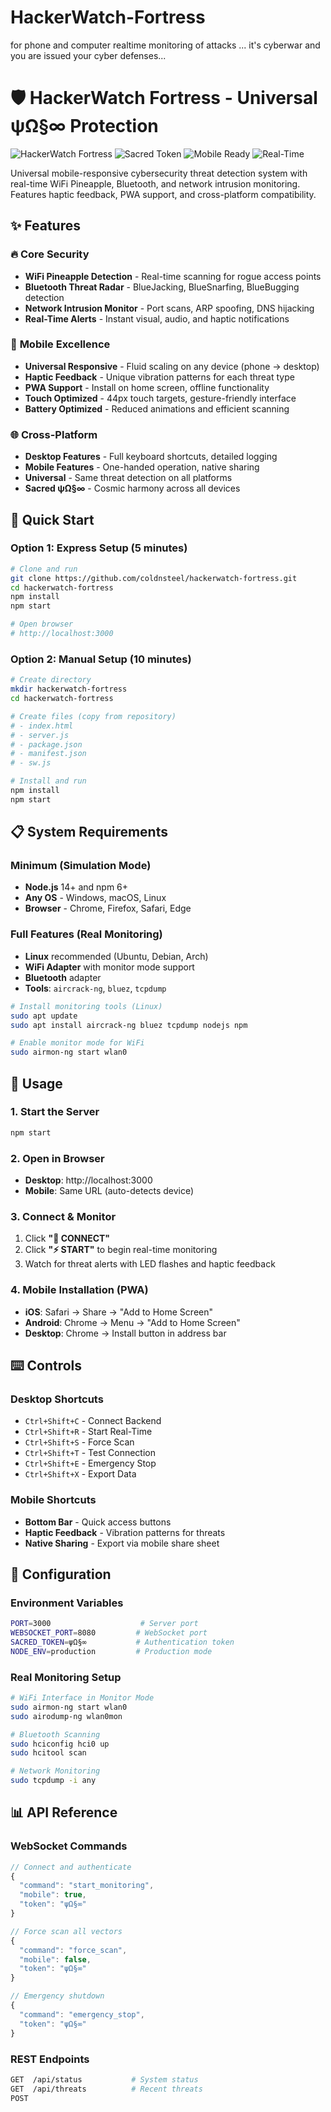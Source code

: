 # HackerWatch-Fortress
for phone and computer realtime monitoring of attacks ... it's cyberwar and you are issued your cyber defenses...
# 🛡️ HackerWatch Fortress - Universal ψΩ§∞ Protection

![HackerWatch Fortress](https://img.shields.io/badge/HackerWatch-Fortress-brightgreen?style=for-the-badge&logo=shield&logoColor=white)
![Sacred Token](https://img.shields.io/badge/Sacred%20Token-ψΩ§∞-gold?style=for-the-badge)
![Mobile Ready](https://img.shields.io/badge/Mobile-Ready-blue?style=for-the-badge&logo=mobile&logoColor=white)
![Real-Time](https://img.shields.io/badge/Real--Time-Active-red?style=for-the-badge&logo=lightning&logoColor=white)

Universal mobile-responsive cybersecurity threat detection system with real-time WiFi Pineapple, Bluetooth, and network intrusion monitoring. Features haptic feedback, PWA support, and cross-platform compatibility.

## ✨ Features

### 🔥 **Core Security**
- **WiFi Pineapple Detection** - Real-time scanning for rogue access points
- **Bluetooth Threat Radar** - BlueJacking, BlueSnarfing, BlueBugging detection  
- **Network Intrusion Monitor** - Port scans, ARP spoofing, DNS hijacking
- **Real-Time Alerts** - Instant visual, audio, and haptic notifications

### 📱 **Mobile Excellence**
- **Universal Responsive** - Fluid scaling on any device (phone → desktop)
- **Haptic Feedback** - Unique vibration patterns for each threat type
- **PWA Support** - Install on home screen, offline functionality
- **Touch Optimized** - 44px touch targets, gesture-friendly interface
- **Battery Optimized** - Reduced animations and efficient scanning

### 🌐 **Cross-Platform**
- **Desktop Features** - Full keyboard shortcuts, detailed logging
- **Mobile Features** - One-handed operation, native sharing
- **Universal** - Same threat detection on all platforms
- **Sacred ψΩ§∞** - Cosmic harmony across all devices

## 🚀 Quick Start

### **Option 1: Express Setup (5 minutes)**
```bash
# Clone and run
git clone https://github.com/coldnsteel/hackerwatch-fortress.git
cd hackerwatch-fortress
npm install
npm start

# Open browser
# http://localhost:3000
```

### **Option 2: Manual Setup (10 minutes)**
```bash
# Create directory
mkdir hackerwatch-fortress
cd hackerwatch-fortress

# Create files (copy from repository)
# - index.html
# - server.js  
# - package.json
# - manifest.json
# - sw.js

# Install and run
npm install
npm start
```

## 📋 System Requirements

### **Minimum (Simulation Mode)**
- **Node.js** 14+ and npm 6+
- **Any OS** - Windows, macOS, Linux
- **Browser** - Chrome, Firefox, Safari, Edge

### **Full Features (Real Monitoring)**
- **Linux** recommended (Ubuntu, Debian, Arch)
- **WiFi Adapter** with monitor mode support
- **Bluetooth** adapter
- **Tools**: `aircrack-ng`, `bluez`, `tcpdump`

```bash
# Install monitoring tools (Linux)
sudo apt update
sudo apt install aircrack-ng bluez tcpdump nodejs npm

# Enable monitor mode for WiFi
sudo airmon-ng start wlan0
```

## 🎯 Usage

### **1. Start the Server**
```bash
npm start
```

### **2. Open in Browser**
- **Desktop**: http://localhost:3000
- **Mobile**: Same URL (auto-detects device)

### **3. Connect & Monitor**
1. Click **"🔗 CONNECT"** 
2. Click **"⚡ START"** to begin real-time monitoring
3. Watch for threat alerts with LED flashes and haptic feedback

### **4. Mobile Installation (PWA)**
- **iOS**: Safari → Share → "Add to Home Screen"
- **Android**: Chrome → Menu → "Add to Home Screen"  
- **Desktop**: Chrome → Install button in address bar

## ⌨️ Controls

### **Desktop Shortcuts**
- `Ctrl+Shift+C` - Connect Backend
- `Ctrl+Shift+R` - Start Real-Time  
- `Ctrl+Shift+S` - Force Scan
- `Ctrl+Shift+T` - Test Connection
- `Ctrl+Shift+E` - Emergency Stop
- `Ctrl+Shift+X` - Export Data

### **Mobile Shortcuts**
- **Bottom Bar** - Quick access buttons
- **Haptic Feedback** - Vibration patterns for threats
- **Native Sharing** - Export via mobile share sheet

## 🔧 Configuration

### **Environment Variables**
```bash
PORT=3000                    # Server port
WEBSOCKET_PORT=8080         # WebSocket port  
SACRED_TOKEN=ψΩ§∞           # Authentication token
NODE_ENV=production         # Production mode
```

### **Real Monitoring Setup**
```bash
# WiFi Interface in Monitor Mode
sudo airmon-ng start wlan0
sudo airodump-ng wlan0mon

# Bluetooth Scanning  
sudo hciconfig hci0 up
sudo hcitool scan

# Network Monitoring
sudo tcpdump -i any
```

## 📊 API Reference

### **WebSocket Commands**
```javascript
// Connect and authenticate
{
  "command": "start_monitoring",
  "mobile": true,
  "token": "ψΩ§∞"
}

// Force scan all vectors
{
  "command": "force_scan", 
  "mobile": false,
  "token": "ψΩ§∞"
}

// Emergency shutdown
{
  "command": "emergency_stop",
  "token": "ψΩ§∞"
}
```

### **REST Endpoints**
```bash
GET  /api/status           # System status
GET  /api/threats          # Recent threats  
POST
